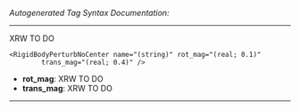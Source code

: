 _Autogenerated Tag Syntax Documentation:_

---
XRW TO DO

```
<RigidBodyPerturbNoCenter name="(string)" rot_mag="(real; 0.1)"
        trans_mag="(real; 0.4)" />
```

-   **rot_mag**: XRW TO DO
-   **trans_mag**: XRW TO DO

---
